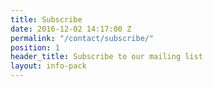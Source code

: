 ```yaml
---
title: Subscribe
date: 2016-12-02 14:17:00 Z
permalink: "/contact/subscribe/"
position: 1
header_title: Subscribe to our mailing list
layout: info-pack
---
```


